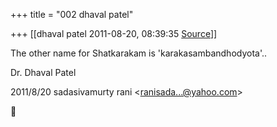 +++
title = "002 dhaval patel"

+++
[[dhaval patel	2011-08-20, 08:39:35 [Source](https://groups.google.com/g/bvparishat/c/uPdB_7bCYBg)]]



The other name for Shatkarakam is 'karakasambandhodyota'..

Dr. Dhaval Patel  
  

2011/8/20 sadasivamurty rani \<[ranisada...@yahoo.com]()\>



